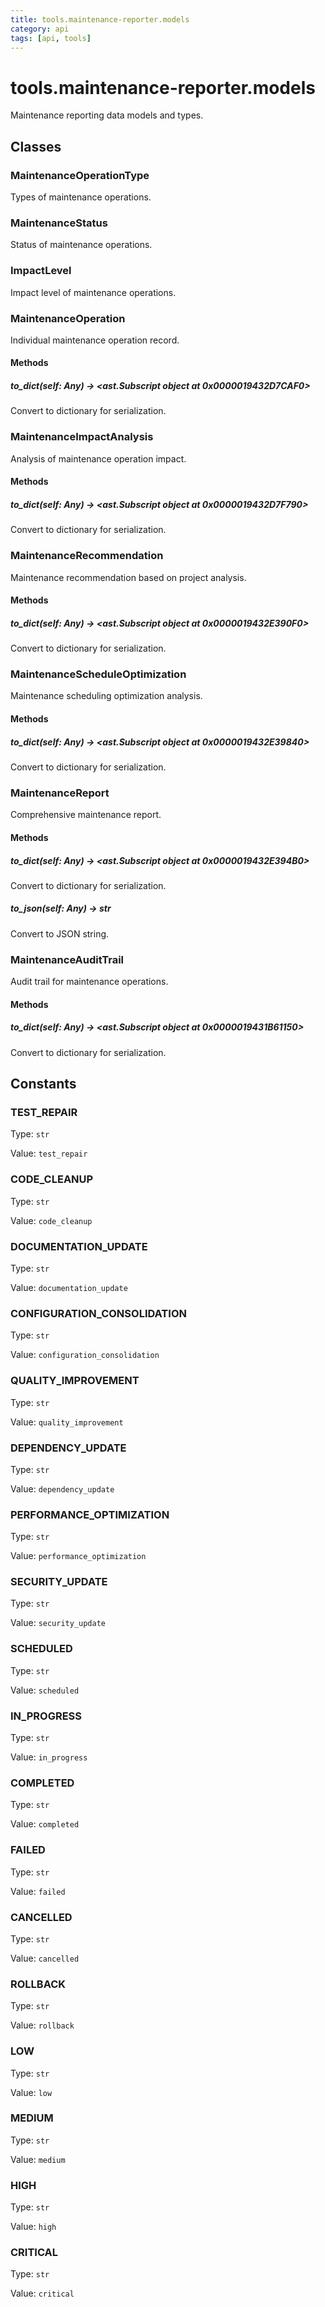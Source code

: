 ```yaml
---
title: tools.maintenance-reporter.models
category: api
tags: [api, tools]
---
```


# tools.maintenance-reporter.models

Maintenance reporting data models and types.

## Classes

### MaintenanceOperationType

Types of maintenance operations.

### MaintenanceStatus

Status of maintenance operations.

### ImpactLevel

Impact level of maintenance operations.

### MaintenanceOperation

Individual maintenance operation record.

#### Methods

##### to_dict(self: Any) -> <ast.Subscript object at 0x0000019432D7CAF0>

Convert to dictionary for serialization.

### MaintenanceImpactAnalysis

Analysis of maintenance operation impact.

#### Methods

##### to_dict(self: Any) -> <ast.Subscript object at 0x0000019432D7F790>

Convert to dictionary for serialization.

### MaintenanceRecommendation

Maintenance recommendation based on project analysis.

#### Methods

##### to_dict(self: Any) -> <ast.Subscript object at 0x0000019432E390F0>

Convert to dictionary for serialization.

### MaintenanceScheduleOptimization

Maintenance scheduling optimization analysis.

#### Methods

##### to_dict(self: Any) -> <ast.Subscript object at 0x0000019432E39840>

Convert to dictionary for serialization.

### MaintenanceReport

Comprehensive maintenance report.

#### Methods

##### to_dict(self: Any) -> <ast.Subscript object at 0x0000019432E394B0>

Convert to dictionary for serialization.

##### to_json(self: Any) -> str

Convert to JSON string.

### MaintenanceAuditTrail

Audit trail for maintenance operations.

#### Methods

##### to_dict(self: Any) -> <ast.Subscript object at 0x0000019431B61150>

Convert to dictionary for serialization.

## Constants

### TEST_REPAIR

Type: `str`

Value: `test_repair`

### CODE_CLEANUP

Type: `str`

Value: `code_cleanup`

### DOCUMENTATION_UPDATE

Type: `str`

Value: `documentation_update`

### CONFIGURATION_CONSOLIDATION

Type: `str`

Value: `configuration_consolidation`

### QUALITY_IMPROVEMENT

Type: `str`

Value: `quality_improvement`

### DEPENDENCY_UPDATE

Type: `str`

Value: `dependency_update`

### PERFORMANCE_OPTIMIZATION

Type: `str`

Value: `performance_optimization`

### SECURITY_UPDATE

Type: `str`

Value: `security_update`

### SCHEDULED

Type: `str`

Value: `scheduled`

### IN_PROGRESS

Type: `str`

Value: `in_progress`

### COMPLETED

Type: `str`

Value: `completed`

### FAILED

Type: `str`

Value: `failed`

### CANCELLED

Type: `str`

Value: `cancelled`

### ROLLBACK

Type: `str`

Value: `rollback`

### LOW

Type: `str`

Value: `low`

### MEDIUM

Type: `str`

Value: `medium`

### HIGH

Type: `str`

Value: `high`

### CRITICAL

Type: `str`

Value: `critical`

